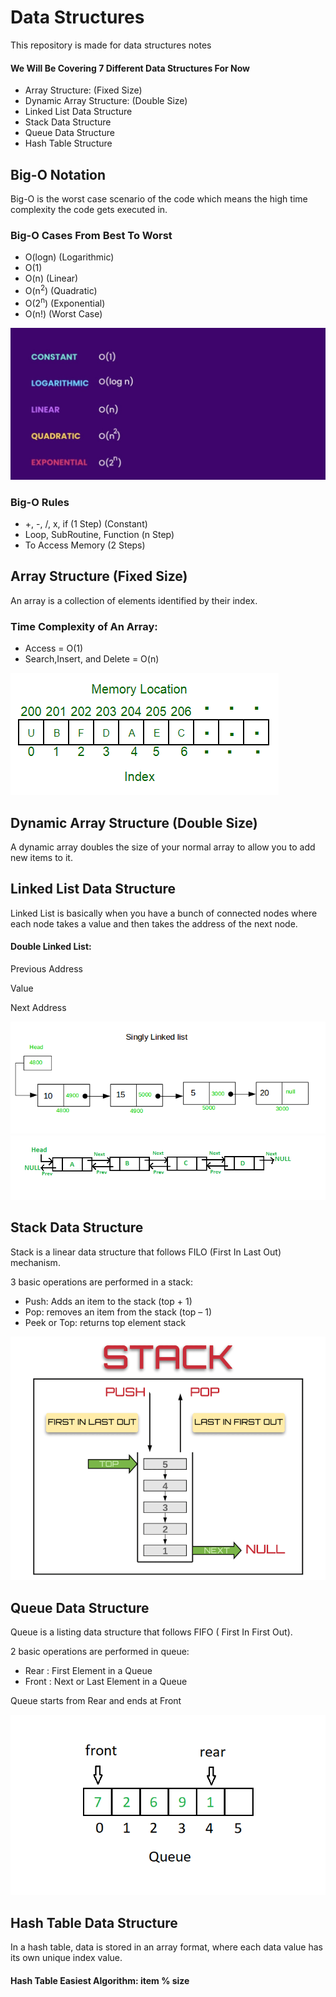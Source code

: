 <h1>Data Structures</h1>
<p>This repository is made for data structures notes</p>

<h4>We Will Be Covering 7 Different Data Structures For Now</h4>
<ul>
  <li> Array Structure:  (Fixed Size) </li>
  <li> Dynamic Array Structure: (Double Size)</li>
  <li>Linked List Data Structure</li>
  <li>Stack Data Structure</li>
  <li> Queue Data Structure</li>
  <li> Hash Table Structure</li>
</ul>

<h2>Big-O Notation</h2>

Big-O is the worst case scenario of the code which means the high time complexity the code gets executed in.

<h3>Big-O Cases From Best To Worst</h3>
<ul>
  <li>O(logn) (Logarithmic)</li>
  <li>O(1)</li>
  <li>O(n) (Linear)</li>
  <li>O(n<sup>2</sup>) (Quadratic)</li>
  <li>O(2<sup>n</sup>) (Exponential)</li>
  <li>O(n!) (Worst Case)</li>
</ul>

<img src="https://github.com/omarchouman/Data-Structures/blob/main/Big-O.jpeg?raw=true">


<h3>Big-O Rules</h3>
<ul>
  <li>+, -, /,  x, if       (1 Step)        (Constant)</li>
  <li>Loop, SubRoutine, Function     (n Step)</li>
  <li>To Access Memory  (2 Steps)</li>
</ul>


<h2>Array Structure (Fixed Size)</h2>

An array is a collection of elements identified by their index.

<h3>Time Complexity of An Array:</h3>
<ul>
  <li>Access = O(1)</li>
  <li>Search,Insert, and Delete = O(n)</li>
</ul>

<img src="https://github.com/omarchouman/Data-Structures/blob/main/Array.png?raw=true">

<h2>Dynamic Array Structure (Double Size)</h2>

A dynamic array doubles the size of your normal array to allow you to add new items to it.

<h2>Linked List Data Structure</h2>

Linked List is basically when you have a bunch of connected nodes where each node takes a value and then takes the address of the next node.

<h4>Double Linked List:</h4>
<p>Previous Address</p>      <p>Value</p>      <p>Next Address</p>

<img src="https://github.com/omarchouman/Data-Structures/blob/main/Single%20Linked%20List.png">

<img src="https://github.com/omarchouman/Data-Structures/blob/main/Double%20Linked%20List.png">


<h2>Stack Data Structure</h2>

Stack is a linear data structure that follows FILO (First In Last Out) mechanism.

3 basic operations are performed in a stack:
<ul>
  <li>Push: Adds an item to the stack      (top + 1)</li>
  <li>Pop: removes an item from the stack   (top – 1)</li>
  <li>Peek or Top: returns top element stack</li>
</ul>

<img src="https://github.com/omarchouman/Data-Structures/blob/main/Stack.png">


<h2>Queue Data Structure</h2>

Queue is a listing data structure that follows FIFO ( First In First Out).

2 basic operations are performed in queue:
<ul>
  <li>Rear : First Element in a Queue</li>
  <li>Front : Next or Last Element in a Queue</li>
</ul>

Queue starts from Rear and ends at Front

<img src="https://github.com/omarchouman/Data-Structures/blob/main/Queue.png">


<h2>Hash Table Data Structure</h2>

In a hash table, data is stored in an array format, where each data value has its own unique index value.

<h4>Hash Table Easiest Algorithm:  item % size</h4>
